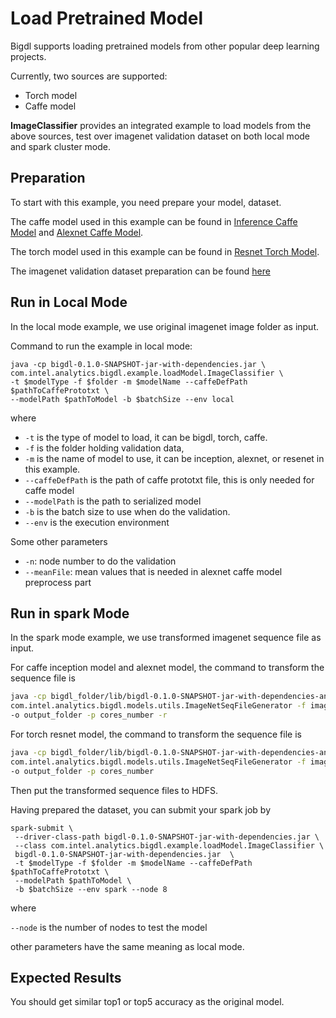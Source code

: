 # Load Pretrained Model

Bigdl supports loading pretrained models from other popular deep learning projects.

Currently, two sources are supported:

* Torch model
* Caffe model

**ImageClassifier** provides an integrated example to load models from the above sources, 
test over imagenet validation dataset on both local mode and spark cluster mode.

## Preparation

To start with this example, you need prepare your model, dataset.

The caffe model used in this example can be found in 
[Inference Caffe Model](https://github.com/BVLC/caffe/tree/master/models/bvlc_googlenet)
and [Alexnet Caffe Model](https://github.com/BVLC/caffe/tree/master/models/bvlc_alexnet).

The torch model used in this example can be found in
[Resnet Torch Model](https://github.com/facebook/fb.resnet.torch/tree/master/pretrained).

The imagenet validation dataset preparation can be found
[here](https://github.com/intel-analytics/BigDL/tree/master/dl/src/main/scala/com/intel/analytics/bigdl/models/inception)

## Run in Local Mode

In the local mode example, we use original imagenet image folder as input.

Command to run the example in local mode:

```
java -cp bigdl-0.1.0-SNAPSHOT-jar-with-dependencies.jar \
com.intel.analytics.bigdl.example.loadModel.ImageClassifier \
-t $modelType -f $folder -m $modelName --caffeDefPath $pathToCaffePrototxt \
--modelPath $pathToModel -b $batchSize --env local
```

where 

* ```-t``` is the type of model to load, it can be bigdl, torch, caffe.
* ```-f``` is the folder holding validation data,
* ```-m``` is the name of model to use, it can be inception, alexnet, or resenet in this example.
* ```--caffeDefPath``` is the path of caffe prototxt file, this is only needed for caffe model
* ```--modelPath``` is the path to serialized model
* ```-b``` is the batch size to use when do the validation.
* ```--env``` is the execution environment

Some other parameters

* ```-n```: node number to do the validation
* ```--meanFile```: mean values that is needed in alexnet caffe model preprocess part

## Run in spark Mode

In the spark mode example, we use transformed imagenet sequence file as input.

For caffe inception model and alexnet model, the command to transform the sequence file is

```bash
java -cp bigdl_folder/lib/bigdl-0.1.0-SNAPSHOT-jar-with-dependencies-and-spark.jar \
com.intel.analytics.bigdl.models.utils.ImageNetSeqFileGenerator -f imagenet_folder \
-o output_folder -p cores_number -r
```

For torch resnet model, the command to transform the sequence file is

```bash
java -cp bigdl_folder/lib/bigdl-0.1.0-SNAPSHOT-jar-with-dependencies-and-spark.jar \
com.intel.analytics.bigdl.models.utils.ImageNetSeqFileGenerator -f imagenet_folder \
-o output_folder -p cores_number
```

Then put the transformed sequence files to HDFS.

Having prepared the dataset, you can submit your spark job by 

```
spark-submit \
 --driver-class-path bigdl-0.1.0-SNAPSHOT-jar-with-dependencies.jar \
 --class com.intel.analytics.bigdl.example.loadModel.ImageClassifier \
 bigdl-0.1.0-SNAPSHOT-jar-with-dependencies.jar  \
 -t $modelType -f $folder -m $modelName --caffeDefPath $pathToCaffePrototxt \
 --modelPath $pathToModel \
 -b $batchSize --env spark --node 8
```

where 

```--node``` is the number of nodes to test the model

other parameters have the same meaning as local mode.


## Expected Results

You should get similar top1 or top5 accuracy as the original model.











